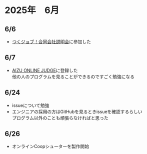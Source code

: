 # 2025年　6月
## 6/6
- [つくジョブ！合同会社説明会](http://tukujob.com/)に参加した
## 6/7
- [AIZU ONLINE JUDGE](https://onlinejudge.u-aizu.ac.jp/home)に登録した<br>
  他の人のプログラムを見ることができるのですごく勉強になる
## 6/24
- issueについて勉強
- エンジニアの採用の方はGitHubを見るときissueを確認するらしい<br>
  プログラム以外のことも頑張らなければと思った
## 6/26
- オンラインCoopシューターを製作開始
